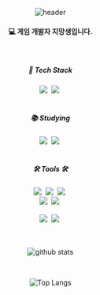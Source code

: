 <div align="center">

<!--타이틀 부분-->
![header](https://capsule-render.vercel.app/api?type=waving&color=gradient&height=300&section=header&text=Siwon's%20Hub&fontSize=90)

<!--내용 부분-->
<h4 align="center">💻 게임 개발자 지망생입니다.</h4>
<br>

<h5 align="center">🤖 Tech Stack</h5>
  <img src="https://img.shields.io/badge/-C%23-2C2C32?logo=Csharp&style=for-the-badge" />&nbsp
  <img src="https://img.shields.io/badge/unity-2C2C32?style=for-the-badge&logo=unity&logoColor=white" />&nbsp

</div>

<br>

<h5 align="center">📚 Studying</h5>
<div align="center">
  <img src="https://img.shields.io/badge/-C++-2C2C32?logo=c%2B%2B&style=for-the-badge" />&nbsp
    <img src="https://img.shields.io/badge/-Unreal-2C2C32?logo=UnrealEngine&style=for-the-badge" />&nbsp
</div>

<br>

<h5 align="center">🛠 Tools 🛠</h5>
<div align="center">
  <img src="https://img.shields.io/badge/git-2C2C32.svg?style=for-the-badge&logo=git&logoColor=white" />&nbsp
  <img src="https://img.shields.io/badge/github-2C2C32.svg?style=for-the-badge&logo=github&logoColor=white" />&nbsp
  <img src="https://img.shields.io/badge/Notion-2C2C32.svg?style=for-the-badge&logo=notion&logoColor=white" />&nbsp
</div>

<div align="center">
  <img src="https://img.shields.io/badge/slack-2C2C32.svg?style=for-the-badge&logo=slack&logoColor=white" />&nbsp
  <img src="https://img.shields.io/badge/figma-2C2C32.svg?style=for-the-badge&logo=figma&logoColor=white" />&nbsp
</div>

<br>

<div align="center">
  <img src="https://img.shields.io/badge/VSCode-2C2C32.svg?style=for-the-badge&logo=visual-code&logoColor=22ABF3" />&nbsp
  <img src="https://img.shields.io/badge/rider-2C2C32.svg?style=for-the-badge&logo=rider&logoColor=white" />&nbsp

<br>
<br>
<br>

![github stats](https://github-readme-stats.vercel.app/api?username=NearthYou&show_icons=true&theme=tokyonight)

<br>

![Top Langs](https://github-readme-stats.vercel.app/api/top-langs/?username=NearthYou&layout=compact&theme=tokyonight)
</div>

